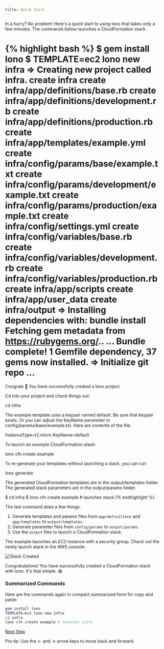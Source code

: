 ```yaml
---
title: Quick Start
---
```


In a hurry? No problem!  Here's a quick start to using lono that takes only a few minutes.  The commands below launches a CloudFormation stack.

{% highlight bash %}
$ gem install lono
$ TEMPLATE=ec2 lono new infra
=> Creating new project called infra.
      create  infra
      create  infra/app/definitions/base.rb
      create  infra/app/definitions/development.rb
      create  infra/app/definitions/production.rb
      create  infra/app/templates/example.yml
      create  infra/config/params/base/example.txt
      create  infra/config/params/development/example.txt
      create  infra/config/params/production/example.txt
      create  infra/config/settings.yml
      create  infra/config/variables/base.rb
      create  infra/config/variables/development.rb
      create  infra/config/variables/production.rb
      create  infra/app/scripts
      create  infra/app/user_data
      create  infra/output
=> Installing dependencies with: bundle install
Fetching gem metadata from https://rubygems.org/..
...
Bundle complete! 1 Gemfile dependency, 37 gems now installed.
=> Initialize git repo
...
================================================================
Congrats 🎉 You have successfully created a lono project.

Cd into your project and check things out:

  cd infra

The example template uses a keypair named default. Be sure that keypair exists.  Or you can adjust the KeyName parameter in config/params/base/example.txt. Here are contents of the file:

  InstanceType=t2.micro
  KeyName=default

To launch an example CloudFormation stack:

  lono cfn create example

To re-generate your templates without launching a stack, you can run:

  lono generate

The generated CloudFormation templates are in the output/templates folder.
The generated stack parameters are in the output/params folder.

$ cd infra
$ lono cfn create example # launches stack
{% endhighlight %}

The last command does a few things:

1. Generate templates and params files from `app/definitions` and `app/templates` to `output/templates`.
2. Generate parameter files from `config/params` to `output/params`.
3. Use the `output` files to launch a CloudFormation stack.

The example launches an EC2 instance with a security group. Check out the newly launch stack in the AWS console:

<img src="/img/tutorial/stack-created.png" alt="Stack Created" class="doc-photo">

Congratulations!  You have successfully created a CloudFormation stack with lono. It's that simple. 😁

### Summarized Commands

Here are the commands again in compact summarized form for copy and paste:

```sh
gem install lono
TEMPLATE=ec2 lono new infra
cd infra
lono cfn create example # launches stack
```

<a id="next" class="btn btn-primary" href="{% link docs.md %}">Next Step</a>
<p class="keyboard-tip">Pro tip: Use the <- and -> arrow keys to move back and forward.</p>


